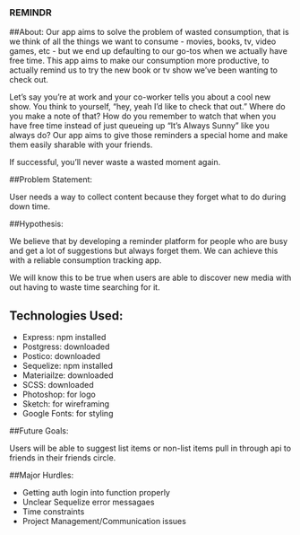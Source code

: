 ### REMINDR

##About:
Our app aims to solve the problem of wasted consumption, that is we think of all the things we want to consume - movies, books, tv, video games, etc - but we end up defaulting to our go-tos when we actually have free time.  This app aims to make our consumption more productive, to actually remind us to try the new book or tv show we’ve been wanting to check out.

Let’s say you’re at work and your co-worker tells you about a cool new show.  You think to yourself, “hey, yeah I’d like to check that out.”  Where do you make a note of that?  How do you remember to watch that when you have free time instead of just queueing up “It’s Always Sunny” like you always do? Our app aims to give those reminders a special home and make them easily sharable with your friends.  

If successful, you’ll never waste a wasted moment again.

##Problem Statement:

User needs a way to collect content because they forget what to do during down
time.

##Hypothesis:

We believe that by developing a reminder platform for people who are busy and get a lot of suggestions but always forget them. We can achieve this with a reliable consumption tracking app.

We will know this to be true when users are able to discover new media with out having to waste time searching for it.


## Technologies Used:

- Express: npm installed
- Postgress: downloaded
- Postico: downloaded
- Sequelize: npm installed
- Materiailze: downloaded
- SCSS: downloaded
- Photoshop: for logo
- Sketch: for wireframing
- Google Fonts: for styling


##Future Goals:

Users will be able to suggest list items or non-list items pull in through api
to friends in their friends circle.

##Major Hurdles:

- Getting auth login into function properly
- Unclear Sequelize error messagaes
- Time constraints
- Project Management/Communication issues

